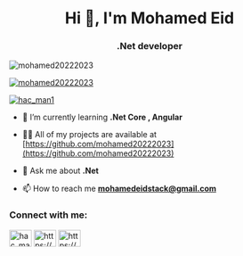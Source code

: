 <h1 align="center">Hi 👋, I'm Mohamed Eid</h1>
<h3 align="center">.Net developer</h3>

<p align="left"> <img src="https://komarev.com/ghpvc/?username=mohamed20222023&label=Profile%20views&color=0e75b6&style=flat" alt="mohamed20222023" /> </p>

<p align="left"> <a href="https://github.com/ryo-ma/github-profile-trophy"><img src="https://github-profile-trophy.vercel.app/?username=mohamed20222023" alt="mohamed20222023" /></a> </p>

<p align="left"> <a href="https://twitter.com/hac_man1" target="blank"><img src="https://img.shields.io/twitter/follow/hac_man1?logo=twitter&style=for-the-badge" alt="hac_man1" /></a> </p>

- 🌱 I’m currently learning **.Net Core , Angular**

- 👨‍💻 All of my projects are available at [https://github.com/mohamed20222023](https://github.com/mohamed20222023)

- 💬 Ask me about **.Net**

- 📫 How to reach me **mohamedeidstack@gmail.com**

<h3 align="left">Connect with me:</h3>
<p align="left">
<a href="https://twitter.com/hac_man1" target="blank"><img align="center" src="https://raw.githubusercontent.com/rahuldkjain/github-profile-readme-generator/master/src/images/icons/Social/twitter.svg" alt="hac_man1" height="30" width="40" /></a>
<a href="https://linkedin.com/in/https://www.linkedin.com/in/mohamed-eid-0bb44a23a" target="blank"><img align="center" src="https://raw.githubusercontent.com/rahuldkjain/github-profile-readme-generator/master/src/images/icons/Social/linked-in-alt.svg" alt="https://www.linkedin.com/in/mohamed-eid-0bb44a23a" height="30" width="40" /></a>
<a href="https://fb.com/https://web.facebook.com/profile.php?id=100008244009309" target="blank"><img align="center" src="https://raw.githubusercontent.com/rahuldkjain/github-profile-readme-generator/master/src/images/icons/Social/facebook.svg" alt="https://web.facebook.com/profile.php?id=100008244009309" height="30" width="40" /></a>
</p>
